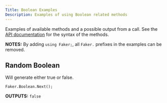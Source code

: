 ```yaml
---
Title: Boolean Examples
Description: Examples of using Boolean related methods
---
```


Examples of available methods and a possible output from a call.
See the [API documentation](../../api/Faker/Boolean) for the syntax of the methods.

**NOTES:**
By adding `using Faker;`, all `Faker.` prefixes in the examples can be removed.

## Random Boolean
Will generate either true or false.
```
Faker.Boolean.Next();
```
**OUTPUTS:** `false`
